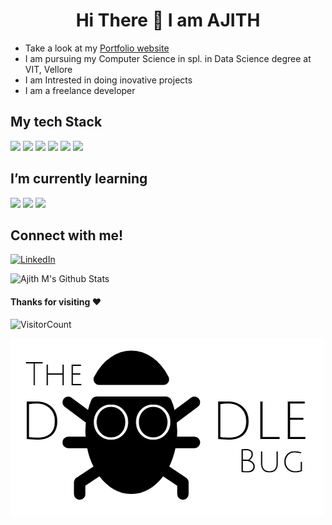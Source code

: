 <h1 align="center"> Hi There 👋 I am AJITH </h1>

* Take a look at my [Portfolio website](https://ajith-m.netlify.app/#/) 
* I am pursuing my Computer Science in spl. in Data Science degree at VIT, Vellore 
* I am Intrested in doing inovative projects
* I am a freelance developer

## My tech Stack
<img src="https://img.shields.io/badge/-Flutter-51BFF0?style=for-the-badge"> <img src="https://img.shields.io/badge/-Dart-015496?style=for-the-badge"> 
<img src="https://img.shields.io/badge/-Firebase-F7C62F?style=for-the-badge"> <img src="https://img.shields.io/badge/-Git-E84D31?style=for-the-badge"> 
<img src="https://img.shields.io/badge/-Adobe XD-F30F01?style=for-the-badge"> <img src="https://img.shields.io/badge/-C-green?style=for-the-badge"> 

## I’m currently learning
<img src="https://img.shields.io/badge/-Machine learning-green?style=for-the-badge"> <img src="https://img.shields.io/badge/-Algorithms-purple?style=for-the-badge">
<img src="https://img.shields.io/badge/-Python-orange?style=for-the-badge"> 

## Connect with me!
[![LinkedIn](https://img.shields.io/badge/LinkedIn-connect-blue.svg?logo=linkedin&logoColor=white)](https://www.linkedin.com/in/ajith-m-doodlebug)

![Ajith M's Github Stats](https://github-readme-stats.vercel.app/api?username=ajith-m-doodlebug&show_icons=true_color=fff&icon_color=33FFA8&text_color=9f9f9f&bg_color=23282E)

#### Thanks for visiting :heart: 
![VisitorCount](https://profile-counter.glitch.me/ajith-m-doodlebug/count.svg)

![](https://github.com/ajith-m-doodlebug/breaking_technology/blob/master/images/doodlebug.png)

